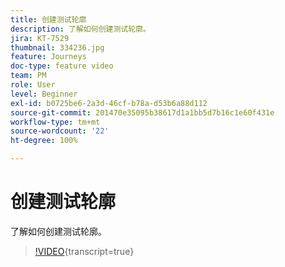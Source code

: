 ```yaml
---
title: 创建测试轮廓
description: 了解如何创建测试轮廓。
jira: KT-7529
thumbnail: 334236.jpg
feature: Journeys
doc-type: feature video
team: PM
role: User
level: Beginner
exl-id: b0725be6-2a3d-46cf-b78a-d53b6a88d112
source-git-commit: 201470e35095b38617d1a1bb5d7b16c1e60f431e
workflow-type: tm+mt
source-wordcount: '22'
ht-degree: 100%

---
```


# 创建测试轮廓

了解如何创建测试轮廓。

>[!VIDEO](https://video.tv.adobe.com/v/334236?quality=12&learn=on){transcript=true}
